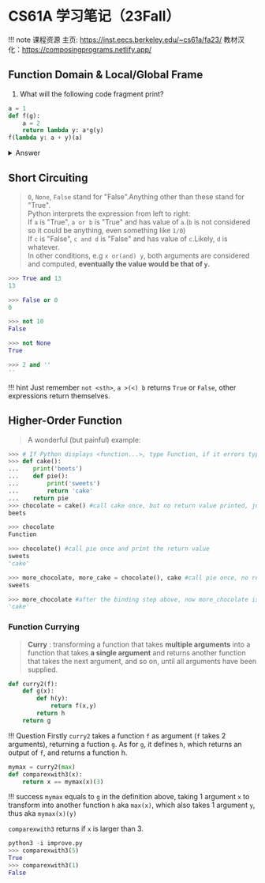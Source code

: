# CS61A 学习笔记（23Fall）

!!! note 课程资源
    主页: <https://inst.eecs.berkeley.edu/~cs61a/fa23/>
    教材汉化：<https://composingprograms.netlify.app/>
  
## Function Domain & Local/Global Frame  

1. What will the following code fragment print?

```python
a = 1
def f(g):
    a = 2
    return lambda y: a*g(y)
f(lambda y: a + y)(a)
```

<details>
<summary>Answer</summary>

4
</details>  
  
## Short Circuiting 


> `0`, `None`, `False` stand for "False".Anything other than these stand for "True".  
Python interprets the expression from left to right:  
If `a` is "True", `a or b` is "True" and has value of `a`.(`b` is not considered so it could be anything, even something like `1/0`)  
If `c` is "False", `c and d` is "False" and has value of `c`.Likely, `d` is whatever.  
In other conditions, e.g `x or(and) y`, both arguments are considered and computed, **eventually the value would be that of `y`.**

```python
>>> True and 13
13

>>> False or 0
0

>>> not 10
False

>>> not None
True

>>> 2 and ''
''
```
!!! hint
    Just remember `not <sth>`, `a >(<) b` returns `True` or `False`, other expressions return themselves.
  
## Higher-Order Function
  
> A wonderful (but painful) example:

```python
>>> # If Python displays <function...>, type Function, if it errors type Error, if it displays nothing type Nothing
>>> def cake():
...    print('beets')
...    def pie():
...        print('sweets')
...        return 'cake'
...    return pie
>>> chocolate = cake() #call cake once, but no return value printed, just binded to chocolate
beets

>>> chocolate
Function

>>> chocolate() #call pie once and print the return value
sweets
'cake'

>>> more_chocolate, more_cake = chocolate(), cake #call pie once, no return,just binded to more_chocolate
sweets

>>> more_chocolate #after the binding step above, now more_chocolate is just an argument with value 'cake', so print 'cake'
'cake'
```

### Function Currying  
  
> **Curry** : transforming a function that takes **multiple arguments** into a function that takes **a single argument** and returns another function that takes the next argument, and so on, until all arguments have been supplied.  

``` python
def curry2(f):
    def g(x):
        def h(y):
            return f(x,y)
        return h
    return g
```

!!! Question
    Firstly `curry2` takes a function `f` as argument (`f` takes 2 arguments), returning a fuction `g`. As for `g`, it defines `h`, which returns an output of `f`, and returns a function h.

```python
mymax = curry2(max)
def comparexwith3(x):
    return x == mymax(x)(3)
```

!!! success
    `mymax` equals to `g` in the definition above, taking 1 argument `x` to transform into another function `h` aka `max(x)`, which also takes 1 argument `y`, thus aka `mymax(x)(y)`  
  
`comparexwith3` returns if `x` is larger than 3.  

```python
python3 -i improve.py
>>> comparexwith3(5)
True
>>> comparexwith3(1)
False
```  
  